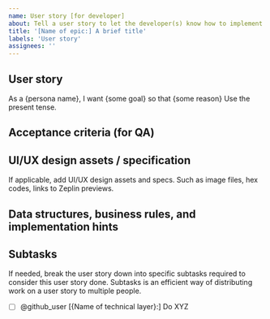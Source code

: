 ```yaml
---
name: User story [for developer]
about: Tell a user story to let the developer(s) know how to implement it
title: '[Name of epic:] A brief title'
labels: 'User story'
assignees: ''
---
```


## User story

As a {persona name}, I want {some goal} so that {some reason}
Use the present tense.

## Acceptance criteria (for QA)

## UI/UX design assets / specification

If applicable, add UI/UX design assets and specs. Such as image files, hex codes, links to Zeplin previews.

## Data structures, business rules, and implementation hints

## Subtasks

If needed, break the user story down into specific subtasks required to consider this user story done. Subtasks is an efficient way of distributing work on a user story to multiple people.

- [ ] @github_user [{Name of technical layer}:] Do XYZ
